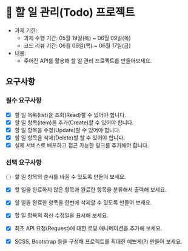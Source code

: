 # 📌 할 일 관리(Todo) 프로젝트

- 과제 기한:
  - 과제 수행 기간: 05월 19일(목) ~ 06월 09일(목)
  - 코드 리뷰 기간: 06월 09일(목) ~ 06월 17일(금)
- 내용:
  - 주어진 API를 활용해 할 일 관리 프로젝트를 만들어보세요.

## 요구사항

### 필수 요구사항

- [x] 할 일 목록(list)을 조회(Read)할 수 있어야 합니다.
- [x] 할 일 항목(item)을 추가(Create)할 수 있어야 합니다.
- [x] 할 일 항목을 수정(Update)할 수 있어야 합니다.
- [x] 할 일 항목을 삭제(Delete)할 할 수 있어야 합니다.
- [x] 실제 서비스로 배포하고 접근 가능한 링크를 추가해야 합니다.

### 선택 요구사항

- [ ] 할 일 항목의 순서를 바꿀 수 있도록 만들어 보세요.
- [x] 할 일을 완료하지 않은 항목과 완료한 항목을 분류해서 출력해 보세요.
- [x] 할 일을 완료한 항목을 한번에 삭제할 수 있도록 만들어 보세요.
- [x] 할 일 항목의 최신 수정일을 표시해 보세요.
- [x] 최초 API 요청(Request)에 대한 로딩 애니메이션을 추가해 보세요.
- [x] SCSS, Bootstrap 등을 구성해 프로젝트를 최대한 예쁘게(?) 만들어 보세요.

